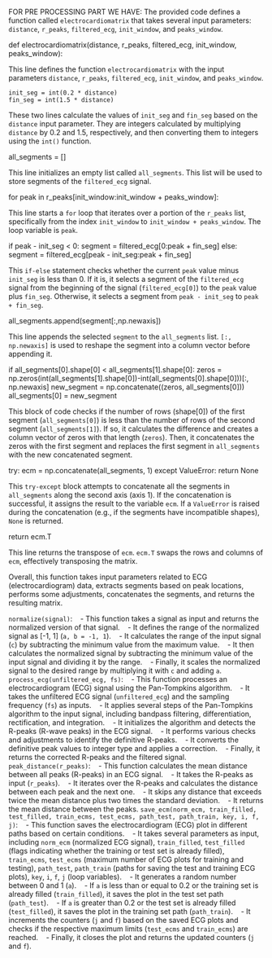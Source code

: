 FOR PRE PROCESSING PART WE HAVE:
The provided code defines a function called `electrocardiomatrix` that takes several input parameters: `distance`, `r_peaks`, `filtered_ecg`, `init_window`, and `peaks_window`. 

def electrocardiomatrix(distance, r_peaks, filtered_ecg, init_window, peaks_window):

This line defines the function `electrocardiomatrix` with the input parameters `distance`, `r_peaks`, `filtered_ecg`, `init_window`, and `peaks_window`.

    init_seg = int(0.2 * distance)
    fin_seg = int(1.5 * distance)

These two lines calculate the values of `init_seg` and `fin_seg` based on the `distance` input parameter. They are integers calculated by multiplying `distance` by 0.2 and 1.5, respectively, and then converting them to integers using the `int()` function.

all_segments = []

This line initializes an empty list called `all_segments`. This list will be used to store segments of the `filtered_ecg` signal.

for peak in r_peaks[init_window:init_window + peaks_window]:

This line starts a `for` loop that iterates over a portion of the `r_peaks` list, specifically from the index `init_window` to `init_window + peaks_window`. The loop variable is `peak`.

if peak - init_seg < 0:
            segment = filtered_ecg[0:peak + fin_seg]
        else:
            segment = filtered_ecg[peak - init_seg:peak + fin_seg]

This `if-else` statement checks whether the current `peak` value minus `init_seg` is less than 0. If it is, it selects a segment of the `filtered_ecg` signal from the beginning of the signal (`filtered_ecg[0]`) to the `peak` value plus `fin_seg`. Otherwise, it selects a segment from `peak - init_seg` to `peak + fin_seg`.

all_segments.append(segment[:,np.newaxis])

This line appends the selected `segment` to the `all_segments` list. `[:, np.newaxis]` is used to reshape the segment into a column vector before appending it.


if all_segments[0].shape[0] < all_segments[1].shape[0]:
        zeros = np.zeros(int(all_segments[1].shape[0])-int(all_segments[0].shape[0]))[:, np.newaxis]
        new_segment = np.concatenate((zeros, all_segments[0]))
        all_segments[0] = new_segment

This block of code checks if the number of rows (shape[0]) of the first segment (`all_segments[0]`) is less than the number of rows of the second segment (`all_segments[1]`). If so, it calculates the difference and creates a column vector of zeros with that length (`zeros`). Then, it concatenates the zeros with the first segment and replaces the first segment in `all_segments` with the new concatenated segment.

try:
        ecm = np.concatenate(all_segments, 1)
    except ValueError:
        return None

This `try-except` block attempts to concatenate all the segments in `all_segments` along the second axis (axis 1). If the concatenation is successful, it assigns the result to the variable `ecm`. If a `ValueError` is raised during the concatenation (e.g., if the segments have incompatible
shapes), `None` is returned.

return ecm.T

This line returns the transpose of `ecm`. `ecm.T` swaps the rows and columns of `ecm`, effectively transposing the matrix.

Overall, this function takes input parameters related to ECG (electrocardiogram) data, extracts segments based on peak locations, performs some adjustments, concatenates the segments, and returns the resulting matrix.

 `normalize(signal)`:
   - This function takes a signal as input and returns the normalized version of that signal.
   - It defines the range of the normalized signal as [-1, 1] (`a, b = -1, 1`).
   - It calculates the range of the input signal (`c`) by subtracting the minimum value from the maximum value.
   - It then calculates the normalized signal by subtracting the minimum value of the input signal and dividing it by the range.
   - Finally, it scales the normalized signal to the desired range by multiplying it with `c` and adding `a`.
`process_ecg(unfiltered_ecg, fs)`:
   - This function processes an electrocardiogram (ECG) signal using the Pan-Tompkins algorithm.
   - It takes the unfiltered ECG signal (`unfiltered_ecg`) and the sampling frequency (`fs`) as inputs.
   - It applies several steps of the Pan-Tompkins algorithm to the input signal, including bandpass filtering, differentiation, rectification, and integration.
   - It initializes the algorithm and detects the R-peaks (R-wave peaks) in the ECG signal.
   - It performs various checks and adjustments to identify the definitive R-peaks.
   - It converts the definitive peak values to integer type and applies a correction.
   - Finally, it returns the corrected R-peaks and the filtered signal.
 `peak_distance(r_peaks)`:
   - This function calculates the mean distance between all peaks (R-peaks) in an ECG signal.
   - It takes the R-peaks as input (`r_peaks`).
   - It iterates over the R-peaks and calculates the distance between each peak and the next one.
   - It skips any distance that exceeds twice the mean distance plus two times the standard deviation.
   - It returns the mean distance between the peaks.
 `save_ecm(norm_ecm, train_filled, test_filled, train_ecms, test_ecms, path_test, path_train, key, i, f, j)`:
   - This function saves the electrocardiogram (ECG) plot in different paths based on certain conditions.
   - It takes several parameters as input, including `norm_ecm` (normalized ECG signal), `train_filled`, `test_filled` (flags indicating whether the training or test set is already filled), `train_ecms`, `test_ecms` (maximum number of ECG plots for training and testing), `path_test`, `path_train` (paths for saving the test and training ECG plots), `key`, `i`, `f`, `j` (loop variables).
   - It generates a random number between 0 and 1 (`a`).
   - If `a` is less than or equal to 0.2 or the training set is already filled (`train_filled`), it saves the plot in the test set path (`path_test`).
   - If `a` is greater than 0.2 or the test set is already filled (`test_filled`), it saves the plot in the training set path (`path_train`).
   - It increments the counters (`j` and `f`) based on the saved ECG plots and checks if the respective maximum limits (`test_ecms` and `train_ecms`) are reached.
   - Finally, it closes the plot and returns the updated counters (`j` and `f`).

